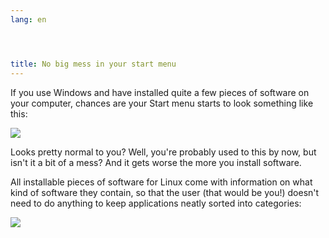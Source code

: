 ```yaml
---
lang: en




title: No big mess in your start menu
---
```


If you use Windows and have installed quite a few pieces of software on your computer, chances are your Start menu starts to look something like this:

<img src="Images/windows_7_start_menu.png">

Looks pretty normal to you? Well, you're probably used to this by now, but isn't it a bit of a mess? And it gets worse the more you install software.

All installable pieces of software for Linux come with information on what kind of software they contain, so that the user (that would be you!) doesn't need to do anything to keep applications neatly sorted into categories:

<img src="Images/categories_menu.png">




